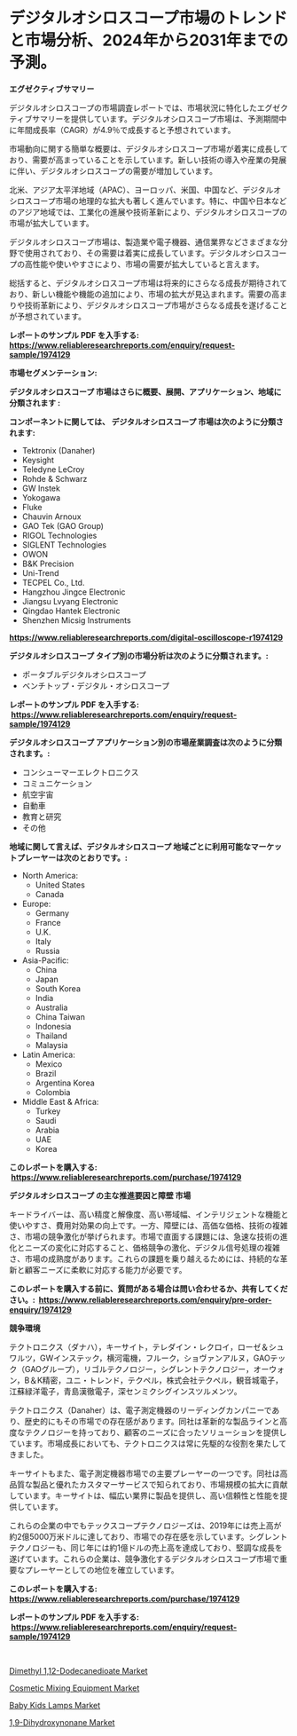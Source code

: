 <p><h1>デジタルオシロスコープ市場のトレンドと市場分析、2024年から2031年までの予測。</h1></p><p><strong>エグゼクティブサマリー</strong></p>
<p><p>デジタルオシロスコープの市場調査レポートでは、市場状況に特化したエグゼクティブサマリーを提供しています。デジタルオシロスコープ市場は、予測期間中に年間成長率（CAGR）が4.9％で成長すると予想されています。</p><p>市場動向に関する簡単な概要は、デジタルオシロスコープ市場が着実に成長しており、需要が高まっていることを示しています。新しい技術の導入や産業の発展に伴い、デジタルオシロスコープの需要が増加しています。</p><p>北米、アジア太平洋地域（APAC）、ヨーロッパ、米国、中国など、デジタルオシロスコープ市場の地理的な拡大も著しく進んでいます。特に、中国や日本などのアジア地域では、工業化の進展や技術革新により、デジタルオシロスコープの市場が拡大しています。</p><p>デジタルオシロスコープ市場は、製造業や電子機器、通信業界などさまざまな分野で使用されており、その需要は着実に成長しています。デジタルオシロスコープの高性能や使いやすさにより、市場の需要が拡大していると言えます。</p><p>総括すると、デジタルオシロスコープ市場は将来的にさらなる成長が期待されており、新しい機能や機能の追加により、市場の拡大が見込まれます。需要の高まりや技術革新により、デジタルオシロスコープ市場がさらなる成長を遂げることが予想されています。</p></p>
<p><strong>レポートのサンプル PDF を入手する: <a href="https://www.reliableresearchreports.com/enquiry/request-sample/1974129">https://www.reliableresearchreports.com/enquiry/request-sample/1974129</a></strong></p>
<p><strong>市場セグメンテーション:</strong></p>
<p><strong> デジタルオシロスコープ 市場はさらに概要、展開、アプリケーション、地域に分類されます :</strong></p>
<p><strong>コンポーネントに関しては、 デジタルオシロスコープ 市場は次のように分類されます: &nbsp;</strong></p>
<p><ul><li>Tektronix (Danaher)</li><li>Keysight</li><li>Teledyne LeCroy</li><li>Rohde & Schwarz</li><li>GW Instek</li><li>Yokogawa</li><li>Fluke</li><li>Chauvin Arnoux</li><li>GAO Tek (GAO Group)</li><li>RIGOL Technologies</li><li>SIGLENT Technologies</li><li>OWON</li><li>B&K Precision</li><li>Uni-Trend</li><li>TECPEL Co., Ltd.</li><li>Hangzhou Jingce Electronic</li><li>Jiangsu Lvyang Electronic</li><li>Qingdao Hantek Electronic</li><li>Shenzhen Micsig Instruments</li></ul></p>
<p><strong><a href="https://www.reliableresearchreports.com/digital-oscilloscope-r1974129">https://www.reliableresearchreports.com/digital-oscilloscope-r1974129</a></strong></p>
<p><strong> デジタルオシロスコープ タイプ別の市場分析は次のように分類されます。:</strong></p>
<p><ul><li>ポータブルデジタルオシロスコープ</li><li>ベンチトップ・デジタル・オシロスコープ</li></ul></p>
<p><strong>レポートのサンプル PDF を入手する: &nbsp;<a href="https://www.reliableresearchreports.com/enquiry/request-sample/1974129">https://www.reliableresearchreports.com/enquiry/request-sample/1974129</a></strong></p>
<p><strong> デジタルオシロスコープ アプリケーション別の市場産業調査は次のように分類されます。:</strong></p>
<p><ul><li>コンシューマーエレクトロニクス</li><li>コミュニケーション</li><li>航空宇宙</li><li>自動車</li><li>教育と研究</li><li>その他</li></ul></p>
<p><strong>地域に関して言えば、デジタルオシロスコープ 地域ごとに利用可能なマーケットプレーヤーは次のとおりです。:</strong></p>
<p><ul>
    <li>
        North America:
        <ul>
            <li>United States</li>
            <li>Canada</li>
        </ul>
    </li>
    <li>
        Europe:
        <ul>
            <li>Germany</li>
            <li>France</li>
            <li>U.K.</li>
            <li>Italy</li>
            <li>Russia</li>
        </ul>
    </li>
    <li>
        Asia-Pacific:
        <ul>
            <li>China</li>
            <li>Japan</li>
            <li>South Korea</li>
            <li>India</li>
            <li>Australia</li>
            <li>China Taiwan</li>
            <li>Indonesia</li>
            <li>Thailand</li>
            <li>Malaysia</li>
        </ul>
    </li>
    <li>
        Latin America:
        <ul>
            <li>Mexico</li>
            <li>Brazil</li>
            <li>Argentina Korea</li>
            <li>Colombia</li>
        </ul>
    </li>
    <li>
        Middle East & Africa:
        <ul>
            <li>Turkey</li>
            <li>Saudi</li>
            <li>Arabia</li>
            <li>UAE</li>
            <li>Korea</li>
        </ul>
    </li>
    </ul></p>
<p><strong>このレポートを購入する: &nbsp;<a href="https://www.reliableresearchreports.com/purchase/1974129">https://www.reliableresearchreports.com/purchase/1974129</a></strong></p>
<p><strong>デジタルオシロスコープ の主な推進要因と障壁 市場</strong></p>
<p><p>キードライバーは、高い精度と解像度、高い帯域幅、インテリジェントな機能と使いやすさ、費用対効果の向上です。一方、障壁には、高価な価格、技術の複雑さ、市場の競争激化が挙げられます。市場で直面する課題には、急速な技術の進化とニーズの変化に対応すること、価格競争の激化、デジタル信号処理の複雑さ、市場の成熟度があります。これらの課題を乗り越えるためには、持続的な革新と顧客ニーズに柔軟に対応する能力が必要です。</p></p>
<p><strong>このレポートを購入する前に、質問がある場合は問い合わせるか、共有してください。:&nbsp; <a href="https://www.reliableresearchreports.com/enquiry/pre-order-enquiry/1974129">https://www.reliableresearchreports.com/enquiry/pre-order-enquiry/1974129</a></strong></p>
<p><strong>競争環境</strong></p>
<p><p>テクトロニクス（ダナハ），キーサイト，テレダイン・レクロイ，ローゼ＆シュワルツ，GWインステック，横河電機，フルーク，ショヴァンアルヌ，GAOテック（GAOグループ），リゴルテクノロジー，シグレントテクノロジー，オーウォン，B＆K精密，ユニ・トレンド，テクペル，株式会社テクペル，観音城電子，江蘇緑洋電子，青島漢徹電子，深センミクシグインスツルメンツ。</p><p>テクトロニクス（Danaher）は、電子測定機器のリーディングカンパニーであり、歴史的にもその市場での存在感があります。同社は革新的な製品ラインと高度なテクノロジーを持っており、顧客のニーズに合ったソリューションを提供しています。市場成長においても、テクトロニクスは常に先駆的な役割を果たしてきました。</p><p>キーサイトもまた、電子測定機器市場での主要プレーヤーの一つです。同社は高品質な製品と優れたカスタマーサービスで知られており、市場規模の拡大に貢献しています。キーサイトは、幅広い業界に製品を提供し、高い信頼性と性能を提供しています。</p><p>これらの企業の中でもテックスコープテクノロジーズは、2019年には売上高が約2億5000万米ドルに達しており、市場での存在感を示しています。シグレントテクノロジーも、同じ年には約1億ドルの売上高を達成しており、堅調な成長を遂げています。これらの企業は、競争激化するデジタルオシロスコープ市場で重要なプレーヤーとしての地位を確立しています。</p></p>
<p><strong>このレポートを購入する: &nbsp; <a href="https://www.reliableresearchreports.com/purchase/1974129">https://www.reliableresearchreports.com/purchase/1974129</a></strong></p>
<p><strong>レポートのサンプル PDF を入手する: &nbsp;<a href="https://www.reliableresearchreports.com/enquiry/request-sample/1974129">https://www.reliableresearchreports.com/enquiry/request-sample/1974129</a></strong><strong></strong></p>
<p>&nbsp;</p>
<p><p><a href="https://www.linkedin.com/pulse/dimethyl-112-dodecanedioate-market-size-global-industry-dl6pc?trackingId=we0m164l2ajA4Mts9pzzwQ%3D%3D">Dimethyl 1,12-Dodecanedioate Market</a></p><p><a href="https://view.publitas.com/reportprime-1/cosmetic-mixing-equipment-market-focuses-on-market-share-size-and-projected-forecast-till-2031/">Cosmetic Mixing Equipment Market</a></p><p><a href="https://funky-papaya-cf4.notion.site/Baby-Kids-Lamps-Market-Research-Report-Its-History-and-Forecast-2024-to-2031-72b3e4e192344ce59b31ee07abefcd02">Baby Kids Lamps Market</a></p><p><a href="https://www.linkedin.com/pulse/insights-19-dihydroxynonane-market-size-analysing-share-4w5dc?trackingId=uAr9zGj6cykKFC44UKNiGA%3D%3D">1,9-Dihydroxynonane Market</a></p></p>